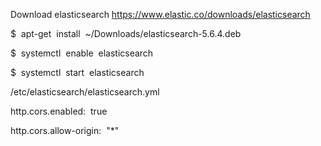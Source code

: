 
Download elasticsearch https://www.elastic.co/downloads/elasticsearch

$​ ​ apt-get​ ​ install​ ​ ~/Downloads/elasticsearch-5.6.4.deb

$​ ​ systemctl​ ​ enable​ ​ elasticsearch

$​ ​ systemctl​ ​ start​ ​ elasticsearch


/etc/elasticsearch/elasticsearch.yml

http.cors.enabled:​ ​ true

http.cors.allow-origin:​ ​ "*"

